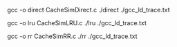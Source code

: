 gcc -o direct CacheSimDirect.c
./direct ./gcc_ld_trace.txt

gcc -o lru CacheSimLRU.c
./lru ./gcc_ld_trace.txt

gcc -o rr CacheSimRR.c
./rr ./gcc_ld_trace.txt
